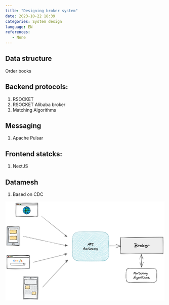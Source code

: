 ```yaml
---
title: "Designing broker system"
date: 2023-10-22 18:39
categories: System design
language: EN
references:
   - None
---
```

## Data structure

Order books 

## Backend protocols:
1. RSOCKET
2. RSOCKET Alibaba broker
3. Matching Algorithms 

## Messaging 
1. Apache Pulsar

## Frontend statcks:
1. NextJS

## Datamesh
1. Based on CDC 

![Broker System architecture](Broker-system.png)